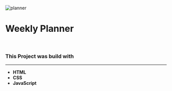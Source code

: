 ![planner](https://github.com/user-attachments/assets/6bac4e59-4269-4489-83d7-68300d3b681b)

<h1>Weekly Planner</h1> <br>
<h3>This Project was build with</h3> <hr>
<ul>
  <li><b>HTML</b></li>
  <li><b>CSS</b></li>
  <li><b>JavaScript</b></li>
</ul>
